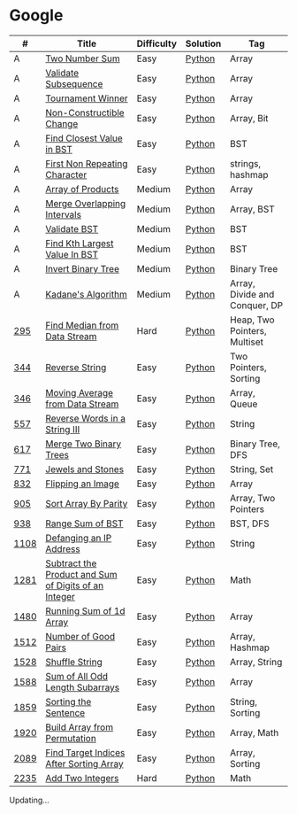 # Google

| # | Title | Difficulty | Solution | Tag |
|--| ----- | ---------- | -------- | --- |
| A | [Two Number Sum](/AlgoExpert/Arrays/Easy/Two%20Number%20Sum) | Easy | [Python](/AlgoExpert/Arrays/Easy/Two%20Number%20Sum/Two%20Number%20Sum.py) | Array |
| A | [Validate Subsequence](/AlgoExpert/Arrays/Easy/Validate%20Subsequence) | Easy | [Python](/AlgoExpert/Arrays/Easy/Validate%20Subsequence/Validate%20Subsequence.py) | Array |
| A | [Tournament Winner](/AlgoExpert/Arrays/Easy/Tournament%20Winner) | Easy | [Python](/AlgoExpert/Arrays/Easy/Tournament%20Winner/Tournament%20Winner.py) | Array |
| A | [Non-Constructible Change](/AlgoExpert/Arrays/Easy/Non%20Constructible%20Change) | Easy | [Python](/AlgoExpert/Arrays/Easy/Non%20Constructible%20Change/Non%20Constructible%20Change.py) | Array, Bit |
| A | [Find Closest Value in BST](/AlgoExpert/Arrays/Easy/Find%20Closest%20Value%20in%20BST) | Easy | [Python](/AlgoExpert/Arrays/Easy/Find%20Closest%20Value%20in%20BST/Find%20Closest%20Value%20in%20BST.py) | BST |
| A | [First Non Repeating Character](/AlgoExpert/Strings/Easy/First%20Non%20Repeating%20Character) | Easy | [Python](/AlgoExpert/Strings/Easy/First%20Non%20Repeating%20Character/First%20Non%20Repeating%20Character.py) | strings, hashmap |
| A | [Array of Products](/AlgoExpert/Arrays/Medium/Array%20of%20Products) | Medium | [Python](/AlgoExpert/Arrays/Medium/Array%20of%20Products/Array%20of%20Products.py) | Array |
| A | [Merge Overlapping Intervals](/AlgoExpert/Arrays/Medium/Merge%20Overlapping%20Intervals) | Medium | [Python](/AlgoExpert/Arrays/Medium/Merge%20Overlapping%20Intervals/Merge%20Overlapping%20Intervals.py) | Array, BST |
| A | [Validate BST](/AlgoExpert/Binary%20Search%20Trees/Medium/Validate%20BST) | Medium | [Python](/AlgoExpert/Binary%20Search%20Trees/Medium/Validate%20BST/Validate%20BST.py) | BST |
| A | [Find Kth Largest Value In BST](/AlgoExpert/Binary%20Search%20Trees/Medium/Find%20Kth%20Largest%20Value%20In%20BST) | Medium | [Python](/AlgoExpert/Binary%20Search%20Trees/Medium/Find%20Kth%20Largest%20Value%20In%20BST/Find%20Kth%20Largest%20Value%20In%20BST.py) | BST |
| A | [Invert Binary Tree](/AlgoExpert/Binary%20Trees/Medium/Invert%20Binary%20Tree) | Medium | [Python](/AlgoExpert/Binary%20Trees/Medium/Invert%20Binary%20Tree/Invert%20Binary%20Tree.py) | Binary Tree |
| A | [Kadane's Algorithm](/AlgoExpert/Famous%20Algorithms/Medium/Kadane's%20Algorithm) | Medium | [Python](/AlgoExpert/Famous%20Algorithms/Medium/Kadane's%20Algorithm/Kadane's%20Algorithm.py) | Array, Divide and Conquer, DP |
| [295](https://leetcode.com/problems/find-median-from-data-stream/description/) | [Find Median from Data Stream](/LeetCode/Hard/295.%20Find%20Median%20from%20Data%20Stream/) | Hard | [Python](/LeetCode/Hard/295.%20Find%20Median%20from%20Data%20Stream/295.%20Find%20Median%20from%20Data%20Stream.py) | Heap, Two Pointers, Multiset |  |
| [344](https://leetcode.com/problems/reverse-string/description/) | [Reverse String](/LeetCode/Easy/344.%20Reverse%20String/) | Easy | [Python](/LeetCode/Easy/344.%20Reverse%20String/344.%20Reverse%20String.py) | Two Pointers, Sorting |  |
| [346](https://leetcode.com/problems/moving-average-from-data-stream/description/) | [Moving Average from Data Stream](/LeetCode/Easy/346.%20Moving%20Average%20from%20Data%20Stream/) | Easy | [Python](/LeetCode/Easy/346.%20Moving%20Average%20from%20Data%20Stream/346.%20Moving%20Average%20from%20Data%20Stream.py) | Array, Queue |  |
| [557](https://leetcode.com/problems/reverse-words-in-a-string-iii/description/) | [Reverse Words in a String III](/LeetCode/Easy/557.%20Reverse%20Words%20in%20a%20String%20III/) | Easy | [Python](/LeetCode/Easy/557.%20Reverse%20Words%20in%20a%20String%20III/557.%20Reverse%20Words%20in%20a%20String%20III.py) | String |  |
| [617](https://leetcode.com/problems/merge-two-binary-trees/description/) | [Merge Two Binary Trees](/LeetCode/Easy/617.%20Merge%20Two%20Binary%20Trees/) | Easy | [Python](/LeetCode/Easy/617.%20Merge%20Two%20Binary%20Trees/617.%20Merge%20Two%20Binary%20Trees.py) | Binary Tree, DFS |  |
| [771](https://leetcode.com/problems/jewels-and-stones/description/)       | [Jewels and Stones](/LeetCode/Easy/771.%20Jewels%20and%20Stones/)                              | Easy | [Python](/LeetCode/Easy/771.%20Jewels%20and%20Stones/771.%20Jewels%20and%20Stones.py) | String, Set         |  |
| [832](https://leetcode.com/problems/flipping-an-image/description/) | [Flipping an Image](/LeetCode/Easy/832.%20Flipping%20an%20Image/) | Easy | [Python](/LeetCode/Easy/832.%20Flipping%20an%20Image/832.%20Flipping%20an%20Image.py) | Array |  |
| [905](https://leetcode.com/problems/sort-array-by-parity/description/) | [Sort Array By Parity](/LeetCode/Easy/905.%20Sort%20Array%20By%20Parity/) | Easy | [Python](/LeetCode/Easy/905.%20Sort%20Array%20By%20Parity/905.%20Sort%20Array%20By%20Parity.py) | Array, Two Pointers |  |
| [938](https://leetcode.com/problems/range-sum-of-bst/) | [Range Sum of BST](/LeetCode/Easy/938.%20Range%20Sum%20of%20BST/) | Easy | [Python](/LeetCode/Easy/938.%20Range%20Sum%20of%20BST/938.%20Range%20Sum%20of%20BST.py) | BST, DFS |  |
| [1108](https://leetcode.com/problems/defanging-an-ip-address/description/)      | [Defanging an IP Address](/LeetCode/Easy/1108.%20Defanging%20an%20IP%20Address/)             | Easy | [Python](/LeetCode/Easy/1108.%20Defanging%20an%20IP%20Address/1108.%20Defanging%20an%20IP%20Address.py) | String      |  |
| [1281](https://leetcode.com/problems/subtract-the-product-and-sum-of-digits-of-an-integer/description/) | [Subtract the Product and Sum of Digits of an Integer](/LeetCode/Easy/1281.%20Subtract%20the%20Product%20and%20Sum%20of%20Digits%20of%20an%20Integer/) | Easy | [Python](/LeetCode/Easy/1281.%20Subtract%20the%20Product%20and%20Sum%20of%20Digits%20of%20an%20Integer/1281.%20Subtract%20the%20Product%20and%20Sum%20of%20Digits%20of%20an%20Integer.py) | Math             |  |
| [1480](https://leetcode.com/problems/running-sum-of-1d-array/description/) | [Running Sum of 1d Array](/LeetCode/Easy/1480.%20Running%20Sum%20of%201d%20Array/) | Easy | [Python](/LeetCode/Easy/1480.%20Running%20Sum%20of%201d%20Array/1480.%20Running%20Sum%20of%201d%20Array.py) | Array |  |
| [1512](https://leetcode.com/problems/number-of-good-pairs/description/)         | [Number of Good Pairs](/LeetCode/Easy/1512.%20Number%20of%20Good%20Pairs/)                       | Easy | [Python](/LeetCode/Easy/1512.%20Number%20of%20Good%20Pairs/1512.%20Number%20of%20Good%20Pairs.py) | Array, Hashmap |  |
| [1528](https://leetcode.com/problems/shuffle-string/) | [Shuffle String](/LeetCode/Easy/1528.%20Shuffle%20String/) | Easy | [Python](/LeetCode/Easy/1528.%20Shuffle%20String/1528.%20Shuffle%20String.py) | Array, String |  |
| [1588](https://leetcode.com/problems/sum-of-all-odd-length-subarrays/description/) | [Sum of All Odd Length Subarrays](/LeetCode/Easy/1588.%20Sum%20of%20All%20Odd%20Length%20Subarrays/) | Easy | [Python](/LeetCode/Easy/1588.%20Sum%20of%20All%20Odd%20Length%20Subarrays/1588.%20Sum%20of%20All%20Odd%20Length%20Subarrays.py) | Array |  |
| [1859](https://leetcode.com/problems/sorting-the-sentence/description/) | [Sorting the Sentence](/LeetCode/Easy/1859.%20Sorting%20the%20Sentence/) | Easy | [Python](/LeetCode/Easy/1859.%20Sorting%20the%20Sentence/1859.%20Sorting%20the%20Sentence.py) | String, Sorting |  |
| [1920](https://leetcode.com/problems/build-array-from-permutation/description/) | [Build Array from Permutation](/LeetCode/Easy/1920.%20Build%20Array%20from%20Permutation/) | Easy | [Python](/LeetCode/Easy/1920.%20Build%20Array%20from%20Permutation/1920.%20Build%20Array%20from%20Permutation.py) | Array, Math |  |
| [2089](https://leetcode.com/problems/find-target-indices-after-sorting-array/description/) | [Find Target Indices After Sorting Array](/LeetCode/Easy/2089.%20Find%20Target%20Indices%20After%20Sorting%20Array/) | Easy | [Python](/LeetCode/Easy/2089.%20Find%20Target%20Indices%20After%20Sorting%20Array/2089.%20Find%20Target%20Indices%20After%20Sorting%20Array.py) | Array, Sorting |  |
| [2235](https://leetcode.com/problems/add-two-integers/description/) | [Add Two Integers](/LeetCode/Easy/2235.%20Add%20Two%20Integers/) | Hard | [Python](/LeetCode/Easy/2235.%20Add%20Two%20Integers/2235.%20Add%20Two%20Integers.py) | Math |  |



Updating...
